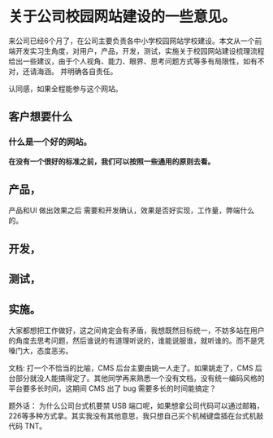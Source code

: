 # 关于公司校园网站建设的一些意见。


来公司已经6个月了，在公司主要负责各中小学校园网站学校建设。本文从一个前端开发实习生角度，对用户，产品，开发，测试，实施关于校园网站建设梳理流程给出一些建议，由于个人视角、能力、眼界、思考问题方式等多有局限性，如有不对，还请海涵。
并明确各自责任。

认同感，如果全程能参与这个网站。 

##  客户想要什么

### 什么是一个好的网站。

**在没有一个很好的标准之前，我们可以按照一些通用的原则去看。**

##  产品，

产品和UI 做出效果之后 需要和开发确认，效果是否好实现，工作量，弊端什么的。


##  开发，

##  测试，

##  实施。


大家都想把工作做好，这之间肯定会有矛盾，我想既然目标统一，不妨多站在用户的角度去思考问题，然后谁说的有道理听说的，谁能说服谁，就听谁的。而不是凭嗓门大，态度恶劣。


文档:  打一个不恰当的比喻，CMS 后台主要由姚一人走了。如果姚走了，CMS 后台部分就没人能搞得定了。其他同学再来熟悉一个没有文档，没有统一编码风格的平台要多长时间，这期间 CMS 出了 bug 需要多长的时间能搞定？


题外话： 为什么公司台式机要禁 USB 端口呢，如果想拿公司代码可以通过邮箱，226等多种方式拿。其实我没有其他意思，我只想自己买个机械键盘插在台式机敲代码 TNT。





